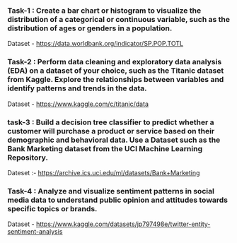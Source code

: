 ### Task-1 : Create a bar chart or histogram to visualize the distribution of a categorical or continuous variable, such as the distribution of ages or genders in a population. 
Dataset - https://data.worldbank.org/indicator/SP.POP.TOTL
### Task-2 : Perform data cleaning and exploratory data analysis (EDA) on a dataset of your choice, such as the Titanic dataset from Kaggle. Explore the relationships between variables and identify patterns and trends in the data.
Dataset - https://www.kaggle.com/c/titanic/data
### task-3 : Build a decision tree classifier to predict whether a customer will purchase a product or service based on their demographic and behavioral data. Use a Dataset such as the Bank Marketing dataset from the UCI Machine Learning Repository.
Dateset :- https://archive.ics.uci.edu/ml/datasets/Bank+Marketing
### Task-4 : Analyze and visualize sentiment patterns in social media data to understand public opinion and attitudes towards specific topics or brands.
Dataset - https://www.kaggle.com/datasets/jp797498e/twitter-entity-sentiment-analysis
